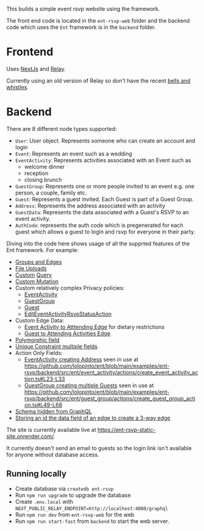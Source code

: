 This builds a simple event rsvp website using the framework.

The front end code is located in the `ent-rsvp-web` folder and the backend code which uses the `Ent` framework is in the `backend` folder.

# Frontend
Uses [NextJs](https://nextjs.org/) and [Relay](https://relay.dev/).

Currently using an old version of Relay so don't have the recent [bells and whistles](https://relay.dev/blog/2021/03/09/introducing-relay-hooks).

# Backend
There are 8 different node types supported:
* `User`: User object. Represents someone who can create an account and login
* `Event`: Represents an event such as a wedding
* `EventActivity`: Represents activities associated with an Event such as 
  - welcome dinner
  - reception
  - closing brunch
* `GuestGroup`: Represents one or more people invited to an event e.g. one person, a couple, family etc.
* `Guest`: Represents a guest invited. Each Guest is part of a Guest Group.
* `Address`: Represents the address associated with an activity
* `GuestData`: Represents the data associated with a Guest's RSVP to an event activity.
* `AuthCode`: represents the auth code which is pregenerated for each guest which allows a guest to login and rsvp for everyone in their party.

Diving into the code here shows usage of all the supprted features of the Ent framework. For example:

* [Groups and Edges](https://github.com/lolopinto/ent/blob/main/examples/ent-rsvp/backend/src/schema/event_activity.ts#L48-L97)
* [File Uploads](https://github.com/lolopinto/ent/blob/main/examples/ent-rsvp/backend/src/graphql/mutations/import_guests.ts)
* [Custom](https://github.com/lolopinto/ent/blob/main/examples/ent-rsvp/backend/src/graphql/resolvers/event.ts) [Query](https://github.com/lolopinto/ent/blob/main/examples/ent-rsvp/backend/src/graphql/resolvers/viewer.ts)
* [Custom Mutation](https://github.com/lolopinto/ent/blob/main/examples/ent-rsvp/backend/src/graphql/mutations/auth/auth.ts)
* Custom relatively complex Privacy policies:
  - [EventActivity](https://github.com/lolopinto/ent/blob/main/examples/ent-rsvp/backend/src/ent/event_activity.ts#L22)
  - [GuestGroup](https://github.com/lolopinto/ent/blob/main/examples/ent-rsvp/backend/src/ent/guest_group.ts#L30)
  - [Guest](https://github.com/lolopinto/ent/blob/main/examples/ent-rsvp/backend/src/ent/guest.ts#L12)
  - [EditEventActivityRsvpStatusAction](https://github.com/lolopinto/ent/blob/main/examples/ent-rsvp/backend/src/ent/event_activity/actions/edit_event_activity_rsvp_status_action.ts#L25-L46)
* Custom Edge Data:
  - [Event Activity to Atttending Edge](https://github.com/lolopinto/ent/blob/main/examples/ent-rsvp/backend/src/ent/event_activity/query/event_activity_to_attending_query.ts#L8) for dietary restrictions
  - [Guest to Attending Activities Edge](https://github.com/lolopinto/ent/blob/main/examples/ent-rsvp/backend/src/ent/guest/query/guest_to_attending_events_query.ts#L8)
* [Polymorphic field](https://github.com/lolopinto/ent/blob/main/examples/ent-rsvp/backend/src/schema/address.ts#L21)
* [Unique Constraint multiple fields](https://github.com/lolopinto/ent/blob/main/examples/ent-rsvp/backend/src/schema/auth_code.ts#L34)
* Action Only Fields:
  - [EventActivity creating Address](https://github.com/lolopinto/ent/blob/main/examples/ent-rsvp/backend/src/schema/event.ts#L24) seen in use at https://github.com/lolopinto/ent/blob/main/examples/ent-rsvp/backend/src/ent/event_activity/actions/create_event_activity_action.ts#L23-L33
  - [GuestGroup creating multiple Guests](https://github.com/lolopinto/ent/blob/main/examples/ent-rsvp/backend/src/schema/guest_group.ts#L22) seen in use at https://github.com/lolopinto/ent/blob/main/examples/ent-rsvp/backend/src/ent/guest_group/actions/create_guest_group_action.ts#L49-L68 
* [Schema hidden from GraphQL](https://github.com/lolopinto/ent/blob/main/examples/ent-rsvp/backend/src/schema/guest_data.ts#L11)
* [Storing an id the data field of an edge to create a 3-way edge](https://github.com/lolopinto/ent/blob/main/examples/ent-rsvp/backend/src/ent/event_activity/actions/edit_event_activity_rsvp_status_action.ts#L49-L83)

The site is currently available live at https://ent-rsvp-static-site.onrender.com/.

It currently doesn't send an email to guests so the login link isn't available for anyone without database access.

## Running locally
* Create database via `createdb ent-rsvp`
* Run `npm run upgrade` to upgrade the database
* Create `.env.local` with `NEXT_PUBLIC_RELAY_ENDPOINT=http://localhost:4000/graphql`
* Run `npm run dev` from `ent-rsvp-web` for the web
* Run `npm run start-fast` from `backend` to start the web server.
